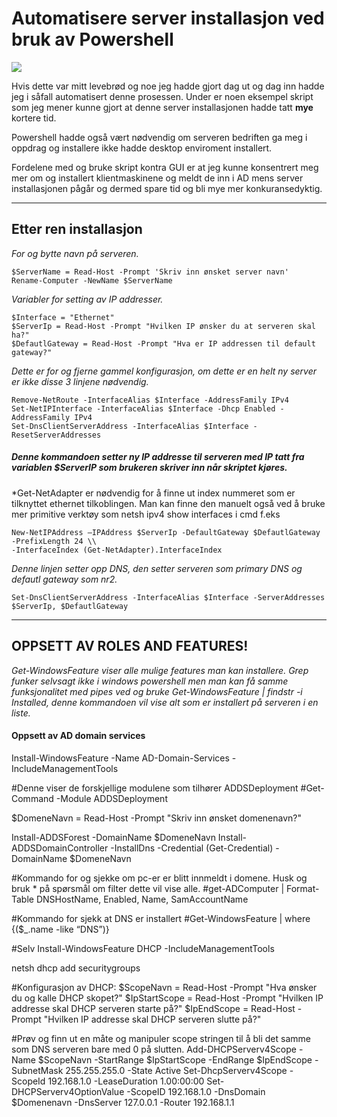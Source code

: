 # Automatisere server installasjon ved bruk av Powershell
![](https://i0.wp.com/blogit.create.pt/wp-content/uploads/2017/02/powershell-cim_1.jpg?fit=1118%2C628&ssl=1)

Hvis dette var mitt levebrød og noe jeg hadde gjort dag ut og dag inn hadde jeg i såfall automatisert denne prosessen.
Under er noen eksempel skript som jeg mener kunne gjort at denne server installasjonen hadde tatt **mye** kortere tid.

Powershell hadde også vært nødvendig om serveren bedriften ga meg i oppdrag og installere
ikke hadde desktop enviroment installert.

Fordelene med og bruke skript kontra GUI er at jeg kunne konsentrert meg mer om og installert
klientmaskinene og meldt de inn i AD mens server installasjonen pågår og dermed spare tid og bli mye mer konkuransedyktig.

---
## Etter ren installasjon  ##

*For og bytte navn på serveren.*
```{PowerShell}
$ServerName = Read-Host -Prompt 'Skriv inn ønsket server navn'
Rename-Computer -NewName $ServerName
```

*Variabler for setting av IP addresser.*
```
$Interface = "Ethernet"
$ServerIp = Read-Host -Prompt "Hvilken IP ønsker du at serveren skal ha?"
$DefautlGateway = Read-Host -Prompt "Hva er IP addressen til default gateway?"
```

*Dette er for og fjerne gammel konfigurasjon, om dette er en helt ny server er ikke disse 3 linjene nødvendig.*
```
Remove-NetRoute -InterfaceAlias $Interface -AddressFamily IPv4
Set-NetIPInterface -InterfaceAlias $Interface -Dhcp Enabled -AddressFamily IPv4
Set-DnsClientServerAddress -InterfaceAlias $Interface -ResetServerAddresses
```
##### Denne kommandoen setter ny IP addresse til serveren med IP tatt fra variablen $ServerIP som brukeren skriver inn når skriptet kjøres.
*Get-NetAdapter er nødvendig for å finne ut index nummeret som er tilknyttet ethernet tilkoblingen. Man kan finne den manuelt også ved å bruke mer primitive verktøy som netsh ipv4 show interfaces i cmd f.eks

```
New-NetIPAddress –IPAddress $ServerIp -DefaultGateway $DefautlGateway -PrefixLength 24 \\
-InterfaceIndex (Get-NetAdapter).InterfaceIndex
```

*Denne linjen setter opp DNS, den setter serveren som primary DNS og defautl gateway som nr2.*
```
Set-DnsClientServerAddress -InterfaceAlias $Interface -ServerAddresses $ServerIp, $DefautlGateway
```

---

## OPPSETT AV ROLES AND FEATURES! ##

*Get-WindowsFeature viser alle mulige features man kan installere.*
*Grep funker selvsagt ikke i windows powershell men man kan få samme funksjonalitet med pipes ved og bruke*
*Get-WindowsFeature | findstr -i Installed, denne kommandoen vil vise alt som er installert på serveren i en liste.*

#### Oppsett av AD domain services ####
Install-WindowsFeature -Name AD-Domain-Services -IncludeManagementTools

#Denne viser de forskjellige modulene som tilhører ADDSDeployment
#Get-Command -Module ADDSDeployment

$DomeneNavn = Read-Host -Prompt "Skriv inn ønsket domenenavn?"

Install-ADDSForest -DomainName $DomeneNavn
Install-ADDSDomainController -InstallDns -Credential (Get-Credential) -DomainName $DomeneNavn


#Kommando for og sjekke om pc-er er blitt innmeldt i domene. Husk og bruk * på spørsmål om filter dette vil vise alle.
#get-ADComputer | Format-Table DNSHostName, Enabled, Name, SamAccountName

#Kommando for sjekk at DNS er installert
#Get-WindowsFeature | where {($_.name -like “DNS”)}


#Selv
Install-WindowsFeature DHCP -IncludeManagementTools

netsh dhcp add securitygroups


#Konfigurasjon av DHCP:
$ScopeNavn = Read-Host -Prompt "Hva ønsker du og kalle DHCP skopet?"
$IpStartScope = Read-Host -Prompt "Hvilken IP addresse skal DHCP serveren starte på?"
$IpEndScope = Read-Host -Prompt "Hvilken IP addresse skal DHCP serveren slutte på?"

#Prøv og finn ut en måte og manipuler scope stringen til å bli det samme som DNS serveren bare med 0 på slutten.
Add-DHCPServerv4Scope -Name $ScopeNavn -StartRange $IpStartScope -EndRange $IpEndScope -SubnetMask 255.255.255.0 -State Active
Set-DhcpServerv4Scope -ScopeId 192.168.1.0 -LeaseDuration 1.00:00:00
Set-DHCPServerv4OptionValue -ScopeID 192.168.1.0 -DnsDomain $Domenenavn -DnsServer 127.0.0.1 -Router 192.168.1.1



